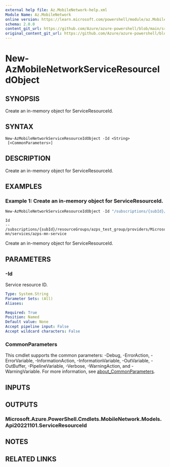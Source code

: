```yaml
---
external help file: Az.MobileNetwork-help.xml
Module Name: Az.MobileNetwork
online version: https://learn.microsoft.com/powershell/module/az.MobileNetwork/new-AzMobileNetworkServiceResourceIdObject
schema: 2.0.0
content_git_url: https://github.com/Azure/azure-powershell/blob/main/src/MobileNetwork/MobileNetwork/help/New-AzMobileNetworkServiceResourceIdObject.md
original_content_git_url: https://github.com/Azure/azure-powershell/blob/main/src/MobileNetwork/MobileNetwork/help/New-AzMobileNetworkServiceResourceIdObject.md
---
```


# New-AzMobileNetworkServiceResourceIdObject

## SYNOPSIS
Create an in-memory object for ServiceResourceId.

## SYNTAX

```
New-AzMobileNetworkServiceResourceIdObject -Id <String>
 [<CommonParameters>]
```

## DESCRIPTION
Create an in-memory object for ServiceResourceId.

## EXAMPLES

### Example 1: Create an in-memory object for ServiceResourceId.
```powershell
New-AzMobileNetworkServiceResourceIdObject -Id "/subscriptions/{subId}/resourceGroups/azps_test_group/providers/Microsoft.MobileNetwork/mobileNetworks/azps-mn/services/azps-mn-service"
```

```output
Id
--
/subscriptions/{subId}/resourceGroups/azps_test_group/providers/Microsoft.MobileNetwork/mobileNetworks/azps-mn/services/azps-mn-service
```

Create an in-memory object for ServiceResourceId.

## PARAMETERS

### -Id
Service resource ID.

```yaml
Type: System.String
Parameter Sets: (All)
Aliases:

Required: True
Position: Named
Default value: None
Accept pipeline input: False
Accept wildcard characters: False
```

### CommonParameters
This cmdlet supports the common parameters: -Debug, -ErrorAction, -ErrorVariable, -InformationAction, -InformationVariable, -OutVariable, -OutBuffer, -PipelineVariable, -Verbose, -WarningAction, and -WarningVariable. For more information, see [about_CommonParameters](http://go.microsoft.com/fwlink/?LinkID=113216).

## INPUTS

## OUTPUTS

### Microsoft.Azure.PowerShell.Cmdlets.MobileNetwork.Models.Api20221101.ServiceResourceId

## NOTES

## RELATED LINKS
